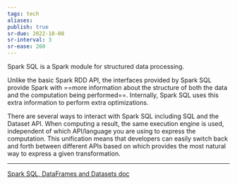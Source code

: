 ```yaml
---
tags: tech
aliases:
publish: true
sr-due: 2022-10-08
sr-interval: 3
sr-ease: 260
---
```


Spark SQL is a Spark module for structured data processing. 

Unlike the basic Spark RDD API, the interfaces provided by Spark SQL provide Spark with ==more information about the structure of both the data and the computation being performed==.
Internally, Spark SQL uses this extra information to perform extra optimizations. 

There are several ways to interact with Spark SQL including SQL and the Dataset API.
When computing a result, the same execution engine is used, independent of which API/language you are using to express the computation.
This unification means that developers can easily switch back and forth between different APIs based on which provides the most natural way to express a given transformation.

****
[Spark SQL, DataFrames and Datasets doc](https://spark.apache.org/docs/latest/sql-programming-guide.html)
